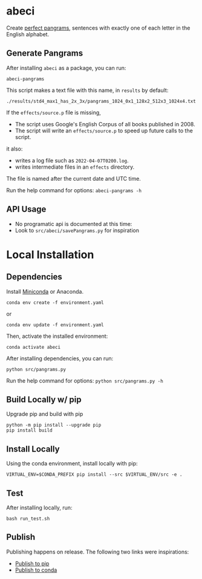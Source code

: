 # abeci 

Create [perfect pangrams][pp], sentences with exactly one of each letter in the English alphabet.

[pp]: https://en.wikipedia.org/wiki/Pangram#Perfect_pangrams

## Generate Pangrams

After installing `abeci` as a package, you can run:

```
abeci-pangrams
```

This script makes a text file with this name, in `results` by default:

```
./results/std4_max1_has_2x_3x/pangrams_1024_0x1_128x2_512x3_1024x4.txt
```

If the `effects/source.p` file is missing,
  - The script uses Google's English Corpus of all books published in 2008.
  - The script will write an `effects/source.p` to speed up future calls to the script.

it also:
  - writes a log file such as `2022-04-07T0200.log`.
  - writes intermediate files in an `effects` directory.

The file is named after the current date and UTC time.

Run the help command for options: `abeci-pangrams -h`


## API Usage

- No programatic api is documented at this time:
- Look to `src/abeci/savePangrams.py` for inspiration


# Local Installation

## Dependencies

Install [Miniconda](https://docs.conda.io/en/latest/miniconda.html) or Anaconda.

```
conda env create -f environment.yaml
```
or 
```
conda env update -f environment.yaml
```

Then, activate the installed environment:

```
conda activate abeci
```

After installing dependencies, you can run:

```
python src/pangrams.py
```

Run the help command for options: `python src/pangrams.py -h`

## Build Locally w/ pip

Upgrade pip and build with pip

```
python -m pip install --upgrade pip
pip install build
```

## Install Locally

Using the conda environment, install locally with pip:

```
VIRTUAL_ENV=$CONDA_PREFIX pip install --src $VIRTUAL_ENV/src -e .
```

<!---
## Build Locally w/ conda

Update setuptools in conda environemnt

```
python3 -m pip install --user --upgrade setuptools wheel 
```

Install conda-build

```
conda config --add channels conda-forge
```

```
conda install conda-build
```

```
conda build .
```
--->

## Test

After installing locally, run:

```
bash run_test.sh
```

## Publish

Publishing happens on release. The following two links were inspirations:

- [Publish to pip](https://levelup.gitconnected.com/turn-your-python-code-into-a-pip-package-in-minutes-433ae669657f)
- [Publish to conda](https://levelup.gitconnected.com/publishing-your-python-package-on-conda-and-conda-forge-309a405740cf)
